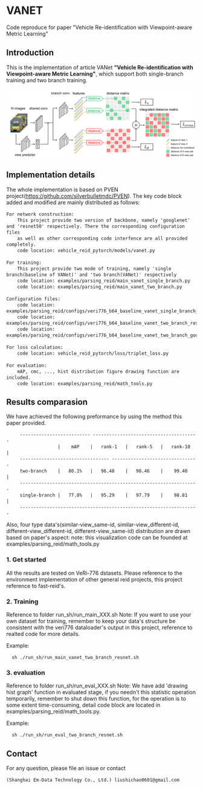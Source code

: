 # VANET
Code reproduce for paper "Vehicle Re-identification with Viewpoint-aware Metric Learning"

## Introduction

This is the implementation of article VANet **"Vehicle Re-identification with Viewpoint-aware Metric Learning"**, which support both
single-branch training and two branch training.

<img src='./architecture.png' width=1200>

## Implementation details 

The whole implementation is based on PVEN project(https://github.com/silverbulletmdc/PVEN). The key code block added and modified are mainly distributed as follows:
   
    For network construction:
        This project provide two version of backbone, namely 'googlenet' and 'resnet50' respectively. There the corresponding configuration files 
        as well as other corresponding code interfence are all provided completely.
        code location: vehicle_reid_pytorch/models/vanet.py
    
    For training:
        This project provide two mode of training, namely 'single branch(baseline of VANet)' and 'two branch(VANet)' respectively
        code location: examples/parsing_reid/main_vanet_single_branch.py
        code location: examples/parsing_reid/main_vanet_two_branch.py
    
    Configuration files:
        code location: examples/parsing_reid/configs/veri776_b64_baseline_vanet_single_branch_resnet.yml
        code location: examples/parsing_reid/configs/veri776_b64_baseline_vanet_two_branch_resnet.yml
        code location: examples/parsing_reid/configs/veri776_b64_baseline_vanet_two_branch_googlenet.yml
    
    For loss calculation:
        code location: vehicle_reid_pytorch/loss/triplet_loss.py
    
    For evaluation:
        mAP, cmc, ..., hist distribution figure drawing function are included.
        code location: examples/parsing_reid/math_tools.py

## Results comparasion

We have achieved the following preformance by using the method this paper provided. 

         -------------------------- ---------------------------------------
                       |    mAP    |   rank-1   |   rank-5   |   rank-10  |
         --------------------------------- --------------------------------
         two-branch    |   80.1%   |   96.48    |   98.46    |    99.40   | 
         ------------------------------------------------------------------
         single-branch |   77.8%   |   95.29    |   97.79    |    98.81   |
         ------------------------------------------------------------------

Also, four type data's(similar-view_same-id, similar-view_different-id, different-view_different-id, different-view_same-id) distribution are drawn based on paper's aspect:
note: this visualization code can be founded at examples/parsing_reid/math_tools.py 


### 1. Get started

All the results are tested on VeRi-776 dstasets.
Please reference to the environment implementation of other general reid projects, this project reference to fast-reid's. 


### 2. Training

Reference to folder run_sh/run_main_XXX.sh
Note: If you want to use your own dataset for training, remember to keep your data's structure
be consistent with the veri776 dataloader's output in this project, reference to realted code for more details.

Example:
      
      sh ./run_sh/run_main_vanet_two_branch_resnet.sh

### 3. evaluation

Reference to folder run_sh/run_eval_XXX.sh
Note: We have add 'drawing hist graph' function in evaluated stage, if you needn't this statistic operation temporarily,
remember to shut down this function, for the operation is to some extent time-consuming, detail code block are located in examples/parsing_reid/math_tools.py.

Example:

      sh ./run_sh/run_eval_two_branch_resnet.sh

## Contact

For any question, please file an issue or contact

```
(Shanghai Em-Data Technology Co., Ltd.) liushichao0601@gmail.com
```
